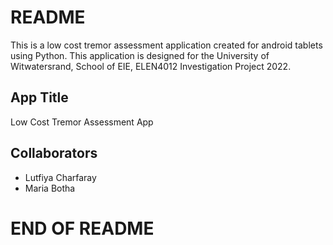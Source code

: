 # README
This is a low cost tremor assessment application created for android tablets using Python.
This application is designed for the University of Witwatersrand, School of EIE, ELEN4012
Investigation Project 2022.

## App Title
Low Cost Tremor Assessment App

## Collaborators
- Lutfiya Charfaray
- Maria Botha

# END OF README
